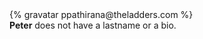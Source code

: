 <div class="profile-container">
  <div class="profile-thumb">
    {% gravatar ppathirana@theladders.com %}
  </div>
  <div class="profile-content">
    <strong>Peter</strong> does not have a lastname or a bio.
  </div>
</div>
